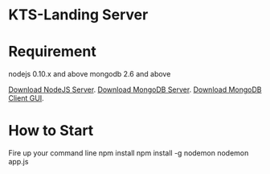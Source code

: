 KTS-Landing Server
==================

Requirement
============
nodejs 0.10.x and above
mongodb 2.6 and above

[Download NodeJS Server](http://nodejs.org/).
[Download MongoDB Server](http://www.mongodb.org/).
[Download MongoDB Client GUI](http://robomongo.org/).


How to Start
=============
Fire up your command line
npm install
npm install -g nodemon
nodemon app.js
